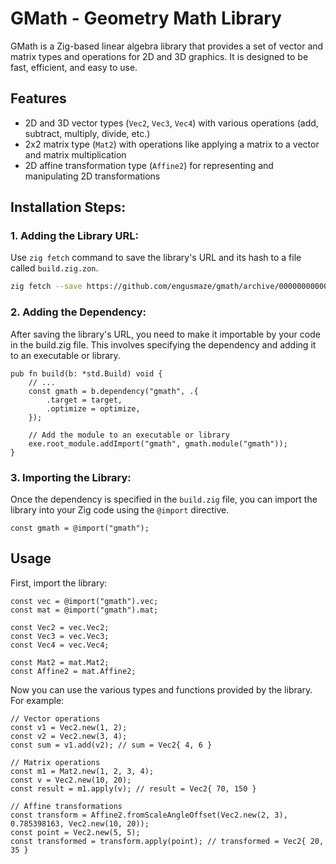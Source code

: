 # GMath - Geometry Math Library

GMath is a Zig-based linear algebra library that provides a set of vector and matrix types and operations for 2D and 3D graphics. It is designed to be fast, efficient, and easy to use.

## Features

- 2D and 3D vector types (`Vec2`, `Vec3`, `Vec4`) with various operations (add, subtract, multiply, divide, etc.)
- 2x2 matrix type (`Mat2`) with operations like applying a matrix to a vector and matrix multiplication
- 2D affine transformation type (`Affine2`) for representing and manipulating 2D transformations

## Installation Steps:

### 1. Adding the Library URL:

Use `zig fetch` command to save the library's URL and its hash to a file called `build.zig.zon`.

```sh
zig fetch --save https://github.com/engusmaze/gmath/archive/0000000000000000000000000000000000000000.tar.gz
```

### 2. Adding the Dependency:

After saving the library's URL, you need to make it importable by your code in the build.zig file. This involves specifying the dependency and adding it to an executable or library.

```zig
pub fn build(b: *std.Build) void {
    // ...
    const gmath = b.dependency("gmath", .{
        .target = target,
        .optimize = optimize,
    });

    // Add the module to an executable or library
    exe.root_module.addImport("gmath", gmath.module("gmath"));
}
```

### 3. Importing the Library:

Once the dependency is specified in the `build.zig` file, you can import the library into your Zig code using the `@import` directive.

```zig
const gmath = @import("gmath");
```

## Usage

First, import the library:

```zig
const vec = @import("gmath").vec;
const mat = @import("gmath").mat;

const Vec2 = vec.Vec2;
const Vec3 = vec.Vec3;
const Vec4 = vec.Vec4;

const Mat2 = mat.Mat2;
const Affine2 = mat.Affine2;
```

Now you can use the various types and functions provided by the library. For example:

```zig
// Vector operations
const v1 = Vec2.new(1, 2);
const v2 = Vec2.new(3, 4);
const sum = v1.add(v2); // sum = Vec2{ 4, 6 }

// Matrix operations
const m1 = Mat2.new(1, 2, 3, 4);
const v = Vec2.new(10, 20);
const result = m1.apply(v); // result = Vec2{ 70, 150 }

// Affine transformations
const transform = Affine2.fromScaleAngleOffset(Vec2.new(2, 3), 0.785398163, Vec2.new(10, 20));
const point = Vec2.new(5, 5);
const transformed = transform.apply(point); // transformed = Vec2{ 20, 35 }
```
